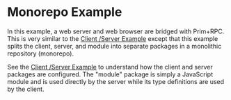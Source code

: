 # Monorepo Example

In this example, a web server and web browser are bridged with Prim+RPC. This is
very similar to the [Client /Server Example](../02-client-server) except that
this example splits the client, server, and module into separate packages in a
monolithic repository (monorepo).

See the [Client /Server Example](../02-client-server) to understand how the
client and server packages are configured. The "module" package is simply a
JavaScript module and is used directly by the server while its type definitions
are used by the client.
